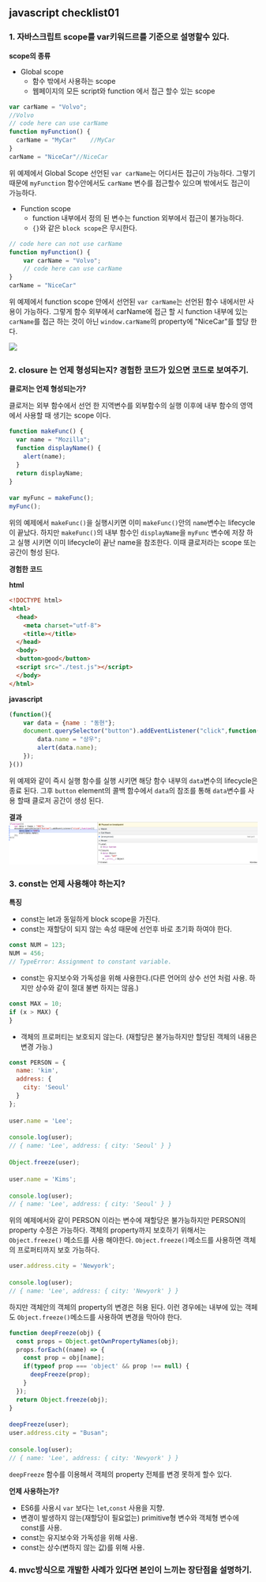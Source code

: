 ## javascript checklist01

### 1. 자바스크립트 scope를 var키워드르를 기준으로 설명할수 있다.
**scope의 종류**

- Global scope		
  - 함수 밖에서 사용하는 scope
  - 웹페이지의 모든 script와 function 에서 접근 할수 있는 scope 

~~~javascript
var carName = "Volvo";
//Volvo
// code here can use carName
function myFunction() {    
  carName = "MyCar"    //MyCar
} 
carName = "NiceCar"//NiceCar
~~~
위 예제에서 Global Scope 선언된 `var carName`는 어디서든 접근이 가능하다. 그렇기 때문에
`myFunction` 함수안에서도 `carName` 변수를 접근할수 있으며 밖에서도 접근이 가능하다.

- Function scope
  - function 내부에서 정의 된 변수는 function 외부에서 접근이 불가능하다. 
  - `{}`와 같은 `block scope`은 무시한다.
~~~javascript
// code here can not use carName
function myFunction() {
    var carName = "Volvo";
    // code here can use carName
}
carName = "NiceCar"
~~~
위 예제에서 function scope 안에서 선언된 `var carName`는 선언된 함수 내에서만 사용이 가능하다. 그렇게 함수 외부에서 carName에 접근 할 시 function 내부에 있는 `carName`를 접근 하는 것이 아닌 `window.carName`의 property에 "NiceCar"를 할당 한다. 



<img src="http://www.datchley.name/content/images/2015/08/js-es5-scope-2.png" />




### 2. closure 는 언제 형성되는지? 경험한 코드가 있으면 코드로 보여주기.
**클로저는 언제 형성되는가?**

클로저는 외부 함수에서 선언 한 지역변수를 외부함수의 실행 이후에 내부 함수의 영역에서 사용할 때 생기는 scope 이다.

~~~javascript
function makeFunc() {
  var name = "Mozilla";
  function displayName() {
    alert(name);
  }
  return displayName;
}

var myFunc = makeFunc();
myFunc();
~~~
위의 예제에서 `makeFunc()`을 실행시키면 이미 `makeFunc()`안의 `name`변수는 lifecycle이 끝났다. 하지만 `makeFunc()`의 내부 함수인 `displayName`을 `myFunc` 변수에 저장 하고 실행 시키면 이미 lifecycle이 끝난 name을 참조한다. 이때 클로저라는 scope 또는 공간이 형성 된다.

**경험한 코드**

**html**
~~~html
<!DOCTYPE html>
<html>
  <head>
    <meta charset="utf-8">
    <title></title>
  </head>
  <body>
  <button>good</button>
  <script src="./test.js"></script>
  </body>
</html>
~~~

**javascript**
~~~javascript
(function(){
	var data = {name : "동현"};
	document.querySelector("button").addEventListener("click",function(){
      	data.name = "상우";
      	alert(data.name);
	});
}())
~~~
위 예제와 같이 즉시 실행 함수를 실행 시키면 해당 함수 내부의 `data`변수의 lifecycle은 종료 된다. 그후 `button` element의 콜백 함수에서 `data`의 참조를 통해 `data`변수를 사용 할때 클로저 공간이 생성 된다.

**결과**
<img src="./images/closeure_ex01.png" />






### 3. const는 언제 사용해야 하는지?
**특징**

- const는 let과 동일하게  block scope을 가진다.
- const는 재할당이 되지 않는 속성 때문에 선언후 바로 초기화 하여야 한다.
~~~javascript
const NUM = 123;
NUM = 456; 
// TypeError: Assignment to constant variable.
~~~

- const는 유지보수와 가독성을 위해 사용한다.(다른 언어의 상수 선언 처럼 사용. 하지만 상수와 같이 절대 불변 하지는 않음.)
~~~javascript
const MAX = 10;
if (x > MAX) {
}
~~~

- 객체의 프로퍼티는 보호되지 않는다. (재할당은 불가능하지만 할당된 객체의 내용은 변경 가능.)

~~~javascript
const PERSON = {
  name: 'kim',
  address: {
    city: 'Seoul'
  }
};

user.name = 'Lee';

console.log(user); 
// { name: 'Lee', address: { city: 'Seoul' } }

Object.freeze(user);

user.name = 'Kims';

console.log(user); 
// { name: 'Lee', address: { city: 'Seoul' } }
~~~
위의 예제에서와 같이 PERSON 이라는 변수에 재할당은 불가능하지만 PERSON의 property 수정은 가능하다. 객체의 property까지 보호하기 위해서는 `Object.freeze()` 메소드를 사용 해야한다. `Object.freeze()`메소드를 사용하면 객체의 프로퍼티까지 보호 가능하다.

~~~javascript
user.address.city = 'Newyork';

console.log(user); 
// { name: 'Lee', address: { city: 'Newyork' } }
~~~
하지만 객체안의 객체의 property의 변경은 허용 된다. 이런 경우에는 내부에 있는 객페도 `Object.freeze()`메소드를 사용하여 변경을 막아야 한다. 

~~~javascript
function deepFreeze(obj) {
  const props = Object.getOwnPropertyNames(obj);
  props.forEach((name) => {
    const prop = obj[name];
    if(typeof prop === 'object' && prop !== null) {
      deepFreeze(prop);
    }
  });
  return Object.freeze(obj);
}

deepFreeze(user);
user.address.city = "Busan";

console.log(user); 
// { name: 'Lee', address: { city: 'Newyork' } }
~~~
`deepFreeze` 함수를 이용해서 객체의 property 전체를 변경 못하게 할수 있다. 

**언제 사용하는가?**
- ES6를 사용시 `var` 보다는 `let`,`const` 사용을 지향.
- 변경이 발생하지 않는(재할당이 필요없는) primitive형 변수와 객체형 변수에 const를 사용.
- const는 유지보수와 가독성을 위해 사용.
- const는 상수(변하지 않는 값)를 위해 사용.




### 4. mvc방식으로 개발한 사례가 있다면 본인이 느끼는 장단점을 설명하기.